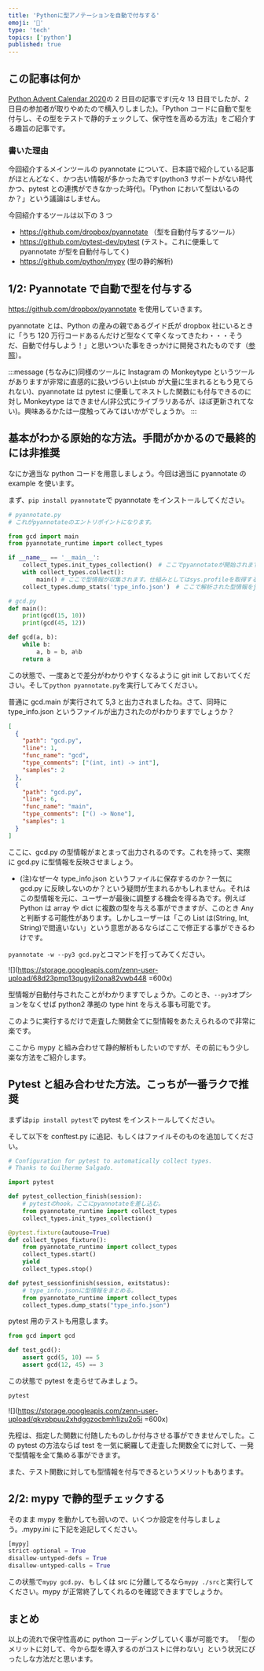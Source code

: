 ```yaml
---
title: 'Pythonに型アノテーションを自動で付与する'
emoji: '🐍'
type: 'tech'
topics: ['python']
published: true
---
```


## この記事は何か

[Python Advent Calendar 2020](https://qiita.com/advent-calendar/2020/python)の 2 日目の記事です(元々 13 日目でしたが、2 日目の参加者が取りやめたので横入りしました)。「Python コードに自動で型を付与し、その型をテストで静的チェックして、保守性を高める方法」をご紹介する趣旨の記事です。

### 書いた理由

今回紹介するメインツールの pyannotate について、日本語で紹介している記事がほとんどなく、かつ古い情報が多かった為です(python3 サポートがない時代かつ、pytest との連携ができなかった時代)。「Python において型はいるのか？」という議論はしません。

今回紹介するツールは以下の 3 つ

- https://github.com/dropbox/pyannotate （型を自動付与するツール）
- https://github.com/pytest-dev/pytest (テスト。これに便乗して pyannotate が型を自動付与してく)
- https://github.com/python/mypy (型の静的解析)

## 1/2: Pyannotate で自動で型を付与する

https://github.com/dropbox/pyannotate を使用していきます。

pyannotate とは、Python の産みの親であるグイド氏が dropbox 社にいるときに「うち 120 万行コードあるんだけど型なくて辛くなってきたわ・・・そうだ、自動で付与しよう！」と思いついた事をきっかけに開発されたものです（[参照](http://mypy-lang.blogspot.com/2017/11/dropbox-releases-pyannotate-auto.html)）。

:::message
(ちなみに)同様のツールに Instagram の Monkeytype というツールがありますが非常に直感的に扱いづらい上(stub が大量に生まれるともう見てられない)、pyannotate は pytest に便乗してネストした関数にも付与できるのに対し Monkeytype はできません(非公式にライブラリあるが、ほぼ更新されてない)。興味あるかたは一度触ってみてはいかがでしょうか。
:::

## 基本がわかる原始的な方法。手間がかかるので最終的には非推奨

なにか適当な python コードを用意しましょう。今回は適当に pyannotate の example を使います。

まず、`pip install pyannotate`で pyannotate をインストールしてください。

```python
# pyannotate.py
# これがpyannotateのエントリポイントになります。

from gcd import main
from pyannotate_runtime import collect_types

if __name__ == '__main__':
    collect_types.init_types_collection()　# ここでpyannotateが開始されます。
    with collect_types.collect():
        main() # ここで型情報が収集されます。仕組みとしてはsys.profileを取得するのですが、今回は割愛。
    collect_types.dump_stats('type_info.json')　# ここで解析された型情報をjsonに落とし込みます。
```

```python
# gcd.py
def main():
    print(gcd(15, 10))
    print(gcd(45, 12))

def gcd(a, b):
    while b:
        a, b = b, a%b
    return a
```

この状態で、一度あとで差分がわかりやすくなるように git init しておいてください。そして`python pyannotate.py`を実行してみてください。

普通に gcd.main が実行されて 5,3 と出力されましたね。さて、同時に type_info.json というファイルが出力されたのがわかりますでしょうか？

```json
[
  {
    "path": "gcd.py",
    "line": 1,
    "func_name": "gcd",
    "type_comments": ["(int, int) -> int"],
    "samples": 2
  },
  {
    "path": "gcd.py",
    "line": 6,
    "func_name": "main",
    "type_comments": ["() -> None"],
    "samples": 1
  }
]
```

ここに、gcd.py の型情報がまとまって出力されるのです。これを持って、実際に gcd.py に型情報を反映させましょう。

- (注)なぜ一々 type_info.json というファイルに保存するのか？一気に gcd.py に反映しないのか？という疑問が生まれるかもしれません。それはこの型情報を元に、ユーザーが最後に調整する機会を得る為です。例えば Python は array や dict に複数の型を与える事ができますが、このとき Any と判断する可能性があります。しかしユーザーは「この List は(String, Int, String)で間違いない」という意思があるならばここで修正する事ができるわけです。

`pyannotate -w --py3 gcd.py`とコマンドを打ってみてください。

![](https://storage.googleapis.com/zenn-user-upload/68d23pmp13qugyli2ona82vwb448 =600x)

型情報が自動付与されたことがわかりますでしょうか。このとき、`--py3`オプションをなくせば python2 準拠の type hint を与える事も可能です。

このように実行するだけで走査した関数全てに型情報をあたえられるので非常に楽です。

ここから mypy と組み合わせて静的解析もしたいのですが、その前にもう少し楽な方法をご紹介します。

## Pytest と組み合わせた方法。こっちが一番ラクで推奨

まずは`pip install pytest`で pytest をインストールしてください。

そして以下を conftest.py に追記、もしくはファイルそのものを追加してください。

```python
# Configuration for pytest to automatically collect types.
# Thanks to Guilherme Salgado.

import pytest

def pytest_collection_finish(session):
    # pytestのhook。ここにpyannotateを差し込む。
    from pyannotate_runtime import collect_types
    collect_types.init_types_collection()

@pytest.fixture(autouse=True)
def collect_types_fixture():
    from pyannotate_runtime import collect_types
    collect_types.start()
    yield
    collect_types.stop()

def pytest_sessionfinish(session, exitstatus):
    # type_info.jsonに型情報をまとめる。
    from pyannotate_runtime import collect_types
    collect_types.dump_stats("type_info.json")
```

pytest 用のテストも用意します。

```python
from gcd import gcd

def test_gcd():
    assert gcd(5, 10) == 5
    assert gcd(12, 45) == 3
```

この状態で pytest を走らせてみましょう。

```bash
pytest
```

![](https://storage.googleapis.com/zenn-user-upload/qkvpbpuu2xhdggzocbmh1izu2o5i =600x)

先程は、指定した関数に付随したものしか付与させる事ができませんでした。この pytest の方法ならば test を一気に網羅して走査した関数全てに対して、一発で型情報を全て集める事ができます。

また、テスト関数に対しても型情報を付与できるというメリットもあります。

## 2/2: mypy で静的型チェックする

そのまま mypy を動かしても弱いので、いくつか設定を付与しましょう。.mypy.ini に下記を追記してください。

```python
[mypy]
strict-optional = True
disallow-untyped-defs = True
disallow-untyped-calls = True
```

この状態で`mypy gcd.py`、もしくは src に分離してるなら`mypy ./src`と実行してください。mypy が正常終了してくれるのを確認できますでしょうか。

## まとめ

以上の流れで保守性高めに python コーディングしていく事が可能です。
「型のメリットに対して、今から型を導入するのがコストに伴わない」という状況にぴったしな方法だと思います。
